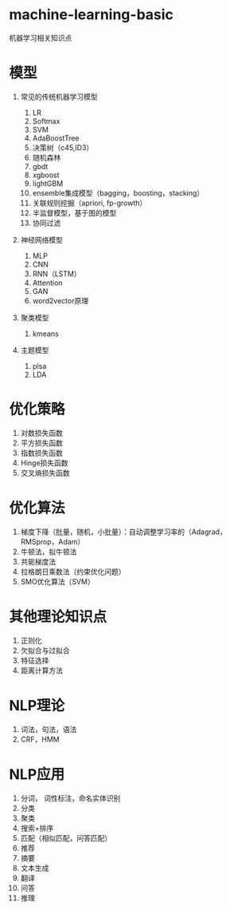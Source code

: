 # machine-learning-basic
机器学习相关知识点

# 模型
1. 常见的传统机器学习模型
    1. LR
    2. Softmax
    3. SVM
    4. AdaBoostTree
    5. 决策树（c45,ID3） 
    6. 随机森林
    7. gbdt
    8. xgboost
    9. lightGBM
    10. ensemble集成模型（bagging，boosting，stacking）
    11. 关联规则挖掘（apriori, fp-growth）
    12. 半监督模型，基于图的模型
    13. 协同过滤
    
2. 神经网络模型
    1. MLP
    2. CNN
    3. RNN（LSTM）
    4. Attention
    5. GAN
    6. word2vector原理
    
3. 聚类模型
    1. kmeans
    
4. 主题模型
    1. plsa 
    2. LDA


# 优化策略
1. 对数损失函数
2. 平方损失函数
3. 指数损失函数
4. Hinge损失函数
5. 交叉熵损失函数

# 优化算法
1. 梯度下降（批量，随机，小批量）：自动调整学习率的（Adagrad，RMSprop，Adam）
2. 牛顿法，拟牛顿法
3. 共轭梯度法
4. 拉格朗日乘数法（约束优化问题）
5. SMO优化算法（SVM）

# 其他理论知识点
  1. 正则化
  2. 欠拟合与过拟合
  3. 特征选择
  4. 距离计算方法
  
# NLP理论
  1. 词法，句法，语法
  2. CRF，HMM
  
# NLP应用
  1. 分词， 词性标注，命名实体识别
  2. 分类
  3. 聚类
  4. 搜索+排序
  5. 匹配（相似匹配，问答匹配）
  6. 推荐
  7. 摘要
  8. 文本生成
  9. 翻译
  10. 问答
  11. 推理

